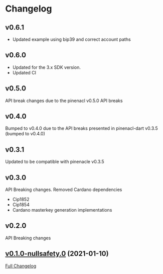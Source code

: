 # Changelog

## v0.6.1
- Updated example using bip39 and correct account paths

## v0.6.0
- Updated for the 3.x SDK version.
- Updated CI

## v0.5.0
API break changes due to the pinenacl v0.5.0 API breaks

## v0.4.0

Bumped to v0.4.0 due to the API breaks presented in pinenacl-dart v0.3.5 (bumped to v0.4.0)

## v0.3.1

Updated to be compatible with pinenacle v0.3.5

## v0.3.0

API Breaking changes.
Removed Cardano dependencies
- Cip1852
- Cip1854
- Cardano masterkey generation implementations

## v0.2.0

API Breaking changes

## [v0.1.0-nullsafety.0](https://github.com/ilap/bip32-ed25519-dart/tree/v0.1.0-nullsafety.0) (2021-01-10)

[Full Changelog](https://github.com/ilap/bip32-ed25519-dart/compare/d001166d7e51410c9cce97008cc75592c960453a...v0.1.0-nullsafety.0)

